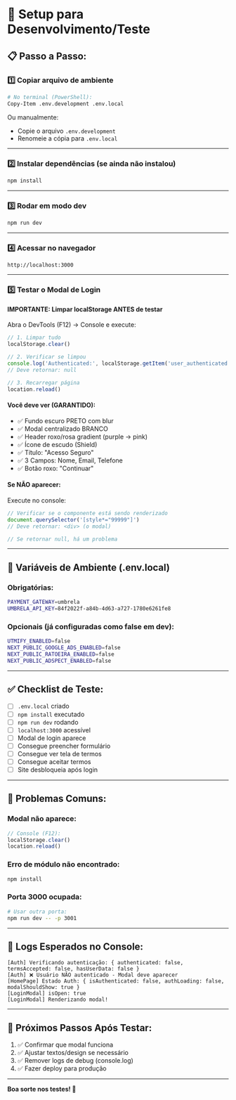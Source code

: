 # 🚀 Setup para Desenvolvimento/Teste

## **📋 Passo a Passo:**

### **1️⃣ Copiar arquivo de ambiente**

```bash
# No terminal (PowerShell):
Copy-Item .env.development .env.local
```

Ou manualmente:
- Copie o arquivo `.env.development`
- Renomeie a cópia para `.env.local`

---

### **2️⃣ Instalar dependências (se ainda não instalou)**

```bash
npm install
```

---

### **3️⃣ Rodar em modo dev**

```bash
npm run dev
```

---

### **4️⃣ Acessar no navegador**

```
http://localhost:3000
```

---

### **5️⃣ Testar o Modal de Login**

#### **IMPORTANTE: Limpar localStorage ANTES de testar**

Abra o DevTools (F12) → Console e execute:

```javascript
// 1. Limpar tudo
localStorage.clear()

// 2. Verificar se limpou
console.log('Authenticated:', localStorage.getItem('user_authenticated'))
// Deve retornar: null

// 3. Recarregar página
location.reload()
```

#### **Você deve ver (GARANTIDO):**
- ✅ Fundo escuro PRETO com blur
- ✅ Modal centralizado BRANCO
- ✅ Header roxo/rosa gradient (purple → pink)
- ✅ Ícone de escudo (Shield)
- ✅ Título: "Acesso Seguro"
- ✅ 3 Campos: Nome, Email, Telefone
- ✅ Botão roxo: "Continuar"

#### **Se NÃO aparecer:**
Execute no console:
```javascript
// Verificar se o componente está sendo renderizado
document.querySelector('[style*="99999"]')
// Deve retornar: <div> (o modal)

// Se retornar null, há um problema
```

---

## **🔧 Variáveis de Ambiente (.env.local)**

### **Obrigatórias:**
```bash
PAYMENT_GATEWAY=umbrela
UMBRELA_API_KEY=84f2022f-a84b-4d63-a727-1780e6261fe8
```

### **Opcionais (já configuradas como false em dev):**
```bash
UTMIFY_ENABLED=false
NEXT_PUBLIC_GOOGLE_ADS_ENABLED=false
NEXT_PUBLIC_RATOEIRA_ENABLED=false
NEXT_PUBLIC_ADSPECT_ENABLED=false
```

---

## **✅ Checklist de Teste:**

- [ ] `.env.local` criado
- [ ] `npm install` executado
- [ ] `npm run dev` rodando
- [ ] `localhost:3000` acessível
- [ ] Modal de login aparece
- [ ] Consegue preencher formulário
- [ ] Consegue ver tela de termos
- [ ] Consegue aceitar termos
- [ ] Site desbloqueia após login

---

## **🐛 Problemas Comuns:**

### **Modal não aparece:**
```javascript
// Console (F12):
localStorage.clear()
location.reload()
```

### **Erro de módulo não encontrado:**
```bash
npm install
```

### **Porta 3000 ocupada:**
```bash
# Usar outra porta:
npm run dev -- -p 3001
```

---

## **📝 Logs Esperados no Console:**

```
[Auth] Verificando autenticação: { authenticated: false, termsAccepted: false, hasUserData: false }
[Auth] ❌ Usuário NÃO autenticado - Modal deve aparecer
[HomePage] Estado Auth: { isAuthenticated: false, authLoading: false, modalShouldShow: true }
[LoginModal] isOpen: true
[LoginModal] Renderizando modal!
```

---

## **🎯 Próximos Passos Após Testar:**

1. ✅ Confirmar que modal funciona
2. ✅ Ajustar textos/design se necessário
3. ✅ Remover logs de debug (console.log)
4. ✅ Fazer deploy para produção

---

**Boa sorte nos testes! 🚀**
